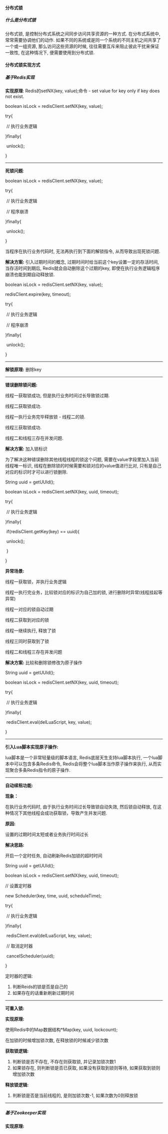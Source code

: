 #### 分布式锁

##### 什么是分布式锁

分布式锁, 是控制分布式系统之间同步访问共享资源的一种方式. 在分布式系统中, 常常需要协调他们的动作. 如果不同的系统或是同一个系统的不同主机之间共享了一个或一组资源, 那么访问这些资源的时候, 往往需要互斥来阻止彼此干扰来保证一致性, 在这种情况下, 便需要使用到分布式锁.

#### 分布式锁实现方式

##### 基于Redis实现

**实现原理**: Redis的setNX(key, value);命令 - set value for key only if key does not exist. 

boolean isLock = redisClient.setNX(key, value);

try{

​	// 执行业务逻辑

}finally{

​	unlock();

}

---

**死锁问题**: 

boolean isLock = redisClient.setNX(key, value);

try{

​	// 执行业务逻辑

​	// 程序崩溃

}finally{

​	unlock();

}

当程序在执行业务代码时, 无法再执行到下面的解锁指令, 从而导致出现死锁问题.

**解决方案:** 引入过期时间的概念, 过期时间时给当前这个key设置一定的存活时间, 当存活时间到期后, Redis就会自动删除这个过期的key, 即使在执行业务逻辑程序崩溃也能到期自动释放锁.

boolean isLock = redisClient.setNX(key, value);

redisClient.expire(key, timeout);

try{

​	// 执行业务逻辑

​	// 程序崩溃

}finally{

​	unlock();

}

---

**解锁原理:** 删除key

---

**错误删除锁问题:** 

线程一获取锁成功, 但是执行业务时间过长导致锁过期.

线程二获取锁成功.

线程一执行业务完毕释放锁 - 线程二的锁.

线程三获取锁成功.

线程二和线程三存在并发问题.

**解决方案:** 加入锁标识

为了解决这种错误删除其他线程线程的锁这个问题, 需要在value字段里加入当前线程唯一标识, 线程在删除锁的时候需要和锁对应的value值进行比对, 只有是自己对应的标识时才可以进行锁删除.

String uuid = getUUId();

boolean isLock = redisClient.setNX(key, uuid, timeout);

try{

​	// 执行业务逻辑

}finally{

​	if(redisClient.getKey(key) == uuid){

​		unlock();

​	}

}

**异常场景:**

线程一获取锁，并执行业务逻辑

线程一执行完业务，比较锁对应的标识为自己加的锁, 进行删除时异常(线程挂起等异常)

线程一对应的锁自动过期

线程二获取到对应的锁

线程一继续执行, 释放了锁

线程三同时获取到了锁

线程二和线程三存在并发问题

**解决方案:** 比较和删除锁修改为原子操作 

String uuid = getUUId();

boolean isLock = redisClient.setNX(key, uuid, timeout);

try{

​	// 执行业务逻辑

}finally{

​	redisClient.eval(delLuaScript, key, value);

}

---

**引入Lua脚本实现原子操作:**

lua脚本是一个非常轻量级的脚本语言, Redis底层天生支持lua脚本执行, 一个lua脚本中可以包含多条Redis命令, Redis会将整个lua脚本当作原子操作来执行, 从而实现聚合多条Redis指令的原子操作.

---

**自动续租功能:**

**现象：**

在执行业务代码时, 由于执行业务时间过长导致锁自动失效, 然后锁自动释放, 在这种情况下其他线程会成功获取锁，导致产生并发问题.

**原因:**

设置的过期时间太短或者业务执行时间过长

**解决思路:**

开启一个定时任务, 自动刷新Redis加锁的超时时间

String uuid = getUUId();

boolean isLock = redisClient.setNX(key, uuid, timeout);

// 设置定时器

new Scheduler(key, time, uuid, scheduleTime);

try{

​	// 执行业务逻辑

}finally{

​	redisClient.eval(delLuaScript, key, value);

​	// 取消定时器

​	cancelScheduler(uuid);

}

定时器的逻辑:

1. 判断Reids的锁是否是自己的
2. 如果存在的话重新刷新过期时间

---

**可重入锁:**

**实现原理:**

使用Redis中的Map数据结构*Map(key, uuid, lockcount);

在加锁的时候增加锁次数, 在释放锁的时候减少锁次数

**获取锁逻辑:**

1. 判断锁是否不存在, 不存在则获取锁, 并记录加锁次数1
2. 如果锁存在, 则判断锁是否已获取, 如果没有获取到锁则等待, 如果获取到锁则增加锁次数

**释放锁逻辑:**

1. 判断锁是否是当前线程的, 是则加锁次数-1, 如果次数为0则释放锁

---

##### 基于Zookeeper实现

**实现原理:**

